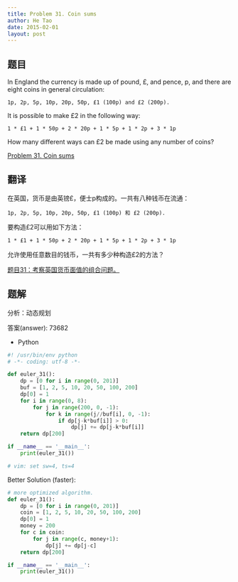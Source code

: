 ```yaml
---
title: Problem 31. Coin sums
author: He Tao
date: 2015-02-01
layout: post
---
```


## 题目

In England the currency is made up of pound, £, and pence, p, and there are eight coins in general circulation:

    1p, 2p, 5p, 10p, 20p, 50p, £1 (100p) and £2 (200p).

It is possible to make £2 in the following way:

    1 * £1 + 1 * 50p + 2 * 20p + 1 * 5p + 1 * 2p + 3 * 1p

How many different ways can £2 be made using any number of coins?

[Problem 31. Coin sums](https://projecteuler.net/problem=31 "Problem 31")

## 翻译

在英国，货币是由英镑£，便士p构成的。一共有八种钱币在流通：

    1p, 2p, 5p, 10p, 20p, 50p, £1 (100p) 和 £2 (200p).

要构造£2可以用如下方法：

    1 * £1 + 1 * 50p + 2 * 20p + 1 * 5p + 1 * 2p + 3 * 1p

允许使用任意数目的钱币，一共有多少种构造£2的方法？

[题目31：考察英国货币面值的组合问题。](http://pe.spiritzhang.com/index.php/2011-05-11-09-44-54/32-31 "题目31")

## 题解

分析：动态规划

答案(answer): 73682

+ Python

~~~python
#! /usr/bin/env python
# -*- coding: utf-8 -*-

def euler_31():
    dp = [0 for i in range(0, 201)]
    buf = [1, 2, 5, 10, 20, 50, 100, 200]
    dp[0] = 1
    for i in range(0, 8):
        for j in range(200, 0, -1):
            for k in range(j//buf[i], 0, -1):
                if dp[j-k*buf[i]] > 0:
                    dp[j] += dp[j-k*buf[i]]
    return dp[200]

if __name__ == '__main__':
    print(euler_31())

# vim: set sw=4, ts=4
~~~

Better Solution (faster):

~~~python
# more optimized algorithm.
def euler_31():
    dp = [0 for i in range(0, 201)]
    coin = [1, 2, 5, 10, 20, 50, 100, 200]
    dp[0] = 1
    money = 200
    for c in coin:
        for j in range(c, money+1):
            dp[j] += dp[j-c]
    return dp[200]

if __name__ == '__main__':
    print(euler_31())
~~~
